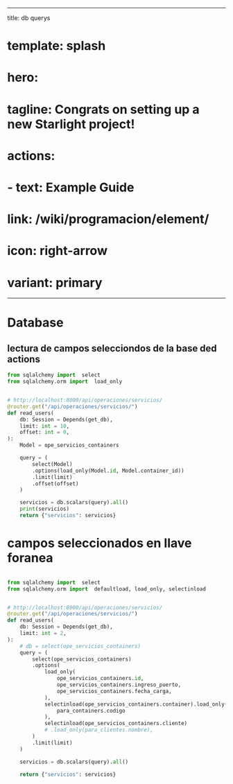 
---
title: db querys
# template: splash
# hero:
#   tagline: Congrats on setting up a new Starlight project!
#   actions:
#     - text: Example Guide
#       link: /wiki/programacion/element/
#       icon: right-arrow
#       variant: primary

---


# Database

## lectura de campos selecciondos de la base ded actions

```py
from sqlalchemy import  select
from sqlalchemy.orm import  load_only


# http://localhost:8000/api/operaciones/servicios/
@router.get("/api/operaciones/servicios/")
def read_users(
    db: Session = Depends(get_db),
    limit: int = 10,
    offset: int = 0,
):
    Model = ope_servicios_containers

    query = (
        select(Model)
        .options(load_only(Model.id, Model.container_id))
        .limit(limit)
        .offset(offset)
    )

    servicios = db.scalars(query).all()
    print(servicios)
    return {"servicios": servicios}
```



# campos seleccionados en llave foranea

```py

from sqlalchemy import  select
from sqlalchemy.orm import  defaultload, load_only, selectinload


# http://localhost:8000/api/operaciones/servicios/
@router.get("/api/operaciones/servicios/")
def read_users(
    db: Session = Depends(get_db),
    limit: int = 2,
):
    # db = select(ope_servicios_containers)
    query = (
        select(ope_servicios_containers)
        .options(
            load_only(
                ope_servicios_containers.id,
                ope_servicios_containers.ingreso_puerto,
                ope_servicios_containers.fecha_carga,
            ),
            selectinload(ope_servicios_containers.container).load_only(
                para_containers.codigo
            ),
            selectinload(ope_servicios_containers.cliente)
            # .load_only(para_clientes.nombre),
        )
        .limit(limit)
    )

    servicios = db.scalars(query).all()

    return {"servicios": servicios}

```